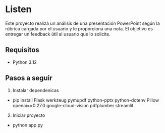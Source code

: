 # Listen

Este proyecto realiza un análisis de una presentación PowerPoint según la rúbrica cargada por el usuario y le proporciona una nota. El objetivo es entregar un feedback útil al usuario que lo solicite.

## Requisitos
- Python 3.12

## Pasos a seguir

1. Instalar dependenicas 
- pip install Flask werkzeug pymupdf python-pptx python-dotenv Pillow openai==0.27.0 google-cloud-vision pdfplumber streamlit

2. Iniciar proyecto
- python app.py


